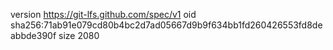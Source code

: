 version https://git-lfs.github.com/spec/v1
oid sha256:71ab91e079cd80b4bc2d7ad05667d9b9f634bb1fd260426553fd8deabbde390f
size 2080

